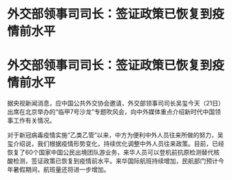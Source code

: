 # 外交部领事司司长：签证政策已恢复到疫情前水平

# 外交部领事司司长：签证政策已恢复到疫情前水平

据央视新闻消息，应中国公共外交协会邀请，外交部领事司司长吴玺今天（21日）出席在北京举办的“临甲7号沙龙”专题吹风会，向中外媒体重点介绍新时代中国领事工作有关情况。

对于新冠病毒疫情实施“乙类乙管”以来，中方为便利中外人员往来所做的努力，吴玺介绍说，我们根据疫情形势变化，持续优化调整中外人员往来政策。目前，已经恢复了60个国家中国公民出境团队游业务，来华人员可以登机前抗原检测替代核酸检测，签证政策已恢复到疫情前水平。来华国际航班持续增加，民航部门预计今年暑假期间，航班量还将进一步增加。

